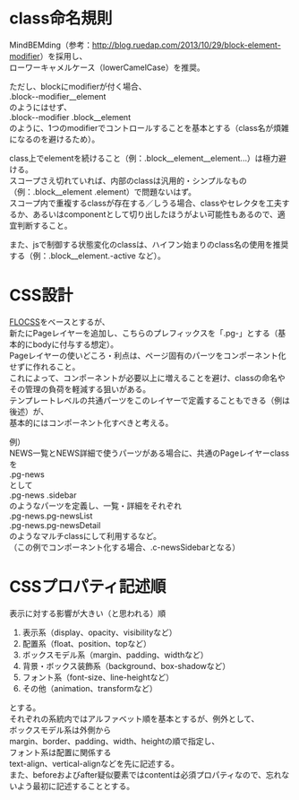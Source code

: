 # class命名規則
MindBEMding（参考：<http://blog.ruedap.com/2013/10/29/block-element-modifier>）を採用し、  
ローワーキャメルケース（lowerCamelCase）を推奨。  

ただし、blockにmodifierが付く場合、  
.block--modifier__element  
のようにはせず、  
.block--modifier .block__element  
のように、1つのmodifierでコントロールすることを基本とする（class名が煩雑になるのを避けるため）。  

class上でelementを続けること（例：.block__element__element...）は極力避ける。  
スコープさえ切れていれば、内部のclassは汎用的・シンプルなもの（例：.block__element .element）で問題ないはず。  
スコープ内で重複するclassが存在する／しうる場合、classやセレクタを工夫するか、あるいはcomponentとして切り出したほうがよい可能性もあるので、適宜判断すること。  

また、jsで制御する状態変化のclassは、ハイフン始まりのclass名の使用を推奨する（例：.block__element.-active など）。  

# CSS設計
[FLOCSS](https://github.com/hiloki/flocss)をベースとするが、  
新たにPageレイヤーを追加し、こちらのプレフィックスを「.pg-」とする（基本的にbodyに付与する想定）。  
Pageレイヤーの使いどころ・利点は、ページ固有のパーツをコンポーネント化せずに作れること。  
これによって、コンポーネントが必要以上に増えることを避け、classの命名やその管理の負荷を軽減する狙いがある。  
テンプレートレベルの共通パーツをこのレイヤーで定義することもできる（例は後述）が、  
基本的にはコンポーネント化すべきと考える。  

例）  
NEWS一覧とNEWS詳細で使うパーツがある場合に、共通のPageレイヤーclassを  
.pg-news  
として  
.pg-news .sidebar  
のようなパーツを定義し、一覧・詳細をそれぞれ  
.pg-news.pg-newsList  
.pg-news.pg-newsDetail  
のようなマルチclassにして利用するなど。  
（この例でコンポーネント化する場合、.c-newsSidebarとなる）  

# CSSプロパティ記述順
表示に対する影響が大きい（と思われる）順  
1. 表示系（display、opacity、visibilityなど）  
1. 配置系（float、position、topなど）  
1. ボックスモデル系（margin、padding、widthなど）  
1. 背景・ボックス装飾系（background、box-shadowなど）  
1. フォント系（font-size、line-heightなど）  
1. その他（animation、transformなど）  

とする。  
それぞれの系統内ではアルファベット順を基本とするが、例外として、  
ボックスモデル系は外側から  
margin、border、padding、width、heightの順で指定し、  
フォント系は配置に関係する  
text-align、vertical-alignなどを先に記述する。  
また、beforeおよびafter疑似要素ではcontentは必須プロパティなので、忘れないよう最初に記述することとする。  
